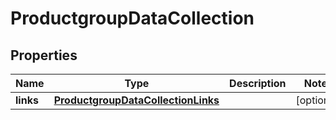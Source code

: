 
# ProductgroupDataCollection

## Properties
| Name | Type | Description | Notes |
| ------------ | ------------- | ------------- | ------------- |
| **links** | [**ProductgroupDataCollectionLinks**](ProductgroupDataCollectionLinks.md) |  |  [optional] |



